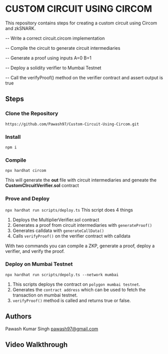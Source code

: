 # CUSTOM CIRCUIT USING CIRCOM

This repository contains steps for creating a custom circuit using Circom and zkSNARK. 

-- Write a correct circuit.circom implementation

-- Compile the circuit to generate circuit intermediaries

-- Generate a proof using inputs A=0 B=1

-- Deploy a solidity verifier to Mumbai Testnet

-- Call the verifyProof() method on the verifier contract and assert output is true

## Steps

### Clone the Repository
`https://github.com/Pawash97/Custom-Circuit-Using-Circom.git` 

### Install
`npm i`

### Compile
`npx hardhat circom` 

This will generate the **out** file with circuit intermediaries and geneate the **CustomCIrcuitVerifier.sol** contract

### Prove and Deploy
`npx hardhat run scripts/deploy.ts`
This script does 4 things  
1. Deploys the MultiplierVerifier.sol contract
2. Generates a proof from circuit intermediaries with `generateProof()`
3. Generates calldata with `generateCallData()`
4. Calls `verifyProof()` on the verifier contract with calldata

With two commands you can compile a ZKP, generate a proof, deploy a verifier, and verify the proof.

### Deploy on Mumbai Testnet
`npx hardhat run scripts/depoly.ts --network mumbai`
1. This scripts deploys the contract on `polygon mumbai testnet`.
2. Generates the `contract address` which can be used to fetch the transaction on mumbai testnet.
3. `verifyProof()` method is called and returns true or false.

## Authors
Pawash Kumar Singh 
pawash97@gmail.com

## Video Walkthrough
